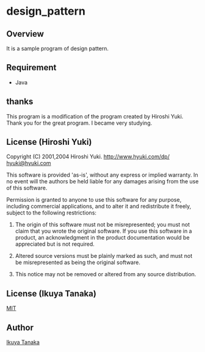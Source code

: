 # design_pattern

## Overview

It is a sample program of design pattern.

## Requirement

- Java

## 	thanks
This program is a modification of the program created by Hiroshi Yuki.  
Thank you for the great program. I became very studying.

## License (Hiroshi Yuki)
Copyright (C) 2001,2004 Hiroshi Yuki.
http://www.hyuki.com/dp/
hyuki@hyuki.com

This software is provided 'as-is', without any express or implied warranty.
In no event will the authors be held liable for any damages
arising from the use of this software.

Permission is granted to anyone to use this software for any purpose,
including commercial applications, and to alter it and redistribute it freely,
subject to the following restrictions:

1. The origin of this software must not be misrepresented; you must not claim
that you wrote the original software. If you use this software in a product,
an acknowledgment in the product documentation would be appreciated but is not
required.

2. Altered source versions must be plainly marked as such, and must not be
misrepresented as being the original software.

3. This notice may not be removed or altered from any source distribution.

## License (Ikuya Tanaka)
[MIT](https://github.com/i-tanaka730/design_pattern/blob/master/LICENSE)

## Author
[Ikuya Tanaka](https://github.com/i-tanaka730)
